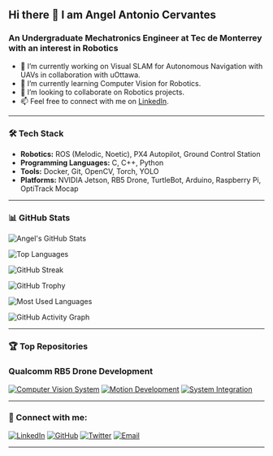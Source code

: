 ## Hi there 👋 I am Angel Antonio Cervantes
### An Undergraduate Mechatronics Engineer at Tec de Monterrey with an interest in Robotics 

- 🔭 I’m currently working on Visual SLAM for Autonomous Navigation with UAVs in collaboration with uOttawa.
- 🌱 I’m currently learning Computer Vision for Robotics.
- 👯 I’m looking to collaborate on Robotics projects.
- 📫 Feel free to connect with me on [LinkedIn](https://www.linkedin.com/in/angelcervant/).

---

### 🛠️ Tech Stack
- **Robotics:** ROS (Melodic, Noetic), PX4 Autopilot, Ground Control Station
- **Programming Languages:** C, C++, Python
- **Tools:** Docker, Git, OpenCV, Torch, YOLO
- **Platforms:** NVIDIA Jetson, RB5 Drone, TurtleBot, Arduino, Raspberry Pi, OptiTrack Mocap

---

### 📊 GitHub Stats

![Angel's GitHub Stats](https://github-readme-stats.vercel.app/api?username=angelcervant1&show_icons=true&theme=radical)

![Top Languages](https://github-readme-stats.vercel.app/api/top-langs/?username=angelcervant1&layout=compact&theme=radical)

![GitHub Streak](https://github-readme-streak-stats.herokuapp.com/?user=angelcervant1&theme=radical)

![GitHub Trophy](https://github-profile-trophy.vercel.app/?username=angelcervant1&theme=radical)

![Most Used Languages](https://github-readme-stats.vercel.app/api/top-langs/?username=angelcervant1&langs_count=10&theme=radical&layout=compact)

![GitHub Activity Graph](https://activity-graph.herokuapp.com/graph?username=angelcervant1&theme=react-dark&hide_border=true)

---

### 🏆 Top Repositories
### Qualcomm RB5 Drone Development
<!-- Replace the links and repository names with your actual top repositories -->
[![Computer Vision System](https://github-readme-stats.vercel.app/api/pin/?username=angelcervant1&repo=rb5_vision)](https://github.com/angelcervant1/rb5_vision)
[![Motion Development](https://github-readme-stats.vercel.app/api/pin/?username=angelcervant1&repo=rb5-flight-summer-dev_ws)](https://github.com/angelcervant1/rb5-flight-summer-dev_ws)
[![System Integration](https://github-readme-stats.vercel.app/api/pin/?username=angelcervant1&repo=rb5-jetson_docker)](https://github.com/angelcervant1/rb5-jetson_docker)

---

### 🔗 Connect with me:
[![LinkedIn](https://img.shields.io/badge/-LinkedIn-blue?style=flat&logo=Linkedin&logoColor=white)](https://www.linkedin.com/in/angelcervant1/)
[![GitHub](https://img.shields.io/badge/-GitHub-black?style=flat&logo=github&logoColor=white)](https://github.com/angelcervant1)
[![Twitter](https://img.shields.io/badge/-Twitter-blue?style=flat&logo=Twitter&logoColor=white)](https://twitter.com/your-twitter-handle)
[![Email](https://img.shields.io/badge/-Email-D14836?style=flat&logo=Gmail&logoColor=white)](mailto:angelcervant@hotmail.com)

---
